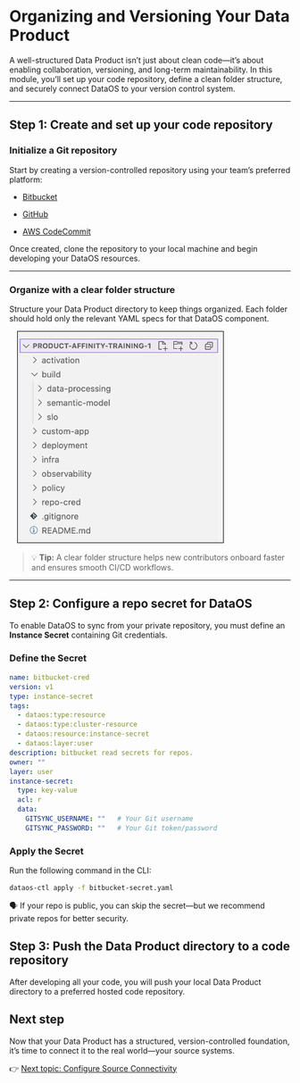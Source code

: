 # Organizing and Versioning Your Data Product

A well-structured Data Product isn’t just about clean code—it’s about enabling collaboration, versioning, and long-term maintainability. In this module, you’ll set up your code repository, define a clean folder structure, and securely connect DataOS to your version control system.

---

## Step 1: Create and set up your code repository

###  **Initialize a Git repository**

Start by creating a version-controlled repository using your team’s preferred platform:

- [Bitbucket](https://support.atlassian.com/bitbucket-cloud/docs/push-code-to-bitbucket/)

- [GitHub](https://docs.github.com/en/migrations/importing-source-code/using-the-command-line-to-import-source-code/adding-locally-hosted-code-to-github)

- [AWS CodeCommit](https://docs.aws.amazon.com/codecommit/latest/userguide/getting-started.html)

Once created, clone the repository to your local machine and begin developing your DataOS resources.

---

### **Organize with a clear folder structure**

Structure your Data Product directory to keep things organized. Each folder should hold only the relevant YAML specs for that DataOS component.

<div style="text-align: left; padding-left: 1em;">
<img src="/learn/dp_foundations2_learn_track/repo_structure/dp_folder.png" alt="infographics" style="max-width: 75%; height: auto; border: 1px solid #000;">
</div>

> 💡 **Tip:** A clear folder structure helps new contributors onboard faster and ensures smooth CI/CD workflows.

---

## Step 2: Configure a repo secret for DataOS

To enable DataOS to sync from your private repository, you must define an **Instance Secret** containing Git credentials.

### **Define the Secret**

```yaml
name: bitbucket-cred
version: v1
type: instance-secret
tags:
  - dataos:type:resource
  - dataos:type:cluster-resource
  - dataos:resource:instance-secret
  - dataos:layer:user
description: bitbucket read secrets for repos.
owner: ""
layer: user
instance-secret:
  type: key-value
  acl: r
  data:
    GITSYNC_USERNAME: ""   # Your Git username
    GITSYNC_PASSWORD: ""   # Your Git token/password
```
### **Apply the Secret**
Run the following command in the CLI:

```bash
dataos-ctl apply -f bitbucket-secret.yaml

```

<aside class="callout">

🗣️ If your repo is public, you can skip the secret—but we recommend private repos for better security.

</aside>

## Step 3: Push the Data Product directory to a code repository 

After developing all your code, you will push your local Data Product directory to a preferred hosted code repository.

## Next step

Now that your Data Product has a structured, version-controlled foundation, it’s time to connect it to the real world—your source systems.

👉 [Next topic: Configure Source Connectivity](/learn/dp_foundations2_learn_track/data_source_connectivity/)

